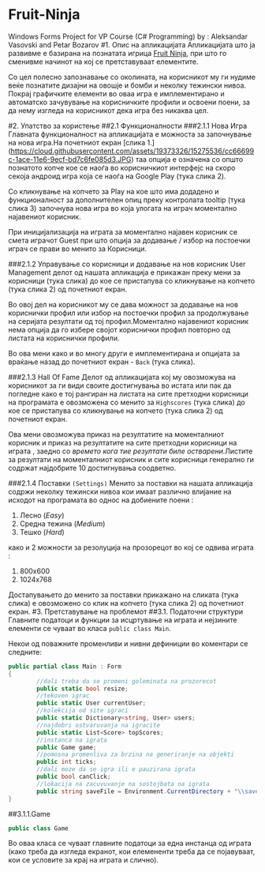 # Fruit-Ninja
Windows Forms Project for VP Course (C# Programming) by : Aleksandar Vasovski and Petar Bozarov
#1. Опис на апликацијата
Апликацијата што ја развивме е базирана на познатата игрица [Fruit Ninja](https://play.google.com/store/apps/details?id=com.halfbrick.fruitninjafree&hl=en), при што го сменивме начинот на кој се претставуваат елементите.

Со цел полесно запознавање со околината, на корисникот му ги нудиме веќе познатите дизајни на овошје и бомби и неколку тежински нивоа. Покрај графичките елементи во оваа игра е имплементирано и автоматско зачувување на корисничките профили и освоени поени, за да нему изгледа на корисникот дека игра без никаква цел.

#2. Упатство за користење
##2.1 Функционалности
###2.1.1 Нова Игра
Главната функционалност на апликацијата е можноста за започнување на нова игра.На почетниот екран [слика 1.] (https://cloud.githubusercontent.com/assets/19373326/15275536/cc66699c-1ace-11e6-9ecf-bd7c6fe085d3.JPG) таа опција е означена со општо познатото копче кое се наоѓа во корисничкиот интерфејс на скоро секоја андроид игра која се наоѓа на Google Play (тука слика 2).

Со кликнување на копчето за Play на кое што има додадено и функционалност за дополнителен опиц преку контролата tooltip (тука слика 3) започнува нова игра во која улогата на играч моментално најавениот корисник.

При иницијализација на играта за моментално најавен корисник се смета играчот Guest при што опција за додавање / избор на постоечки играч се прави во менито за Корисници.

###2.1.2 Управување со корисници и додавање на нов корисник
User Management делот од нашата апликација е прикажан преку мени за корисници (тука слика) до кое се пристапува со кликнување на копчето (тука слика 2) од почетниот екран.

Во овој дел на корисникот му се дава можност за додавање на нов кориснички профил или избор на постоечки профил за продолжување на серијата резултати од тој профил.Моментално најавениот корисник нема опција да го избере својот кориснички профил повторно од листата на кориснички профили. 

Во ова мени како и во многу други е имплементирана и опцијата за враќање назад до почетниот екран - ```Back``` (тука слика). 

###2.1.3 Hall Of Fame
Делот од апликацијата кој му овозможува на корисникот за ги види своите достигнувања во истата или пак да погледне како е тој рангиран на листата на сите претходни корисници на програмата е овозможена со менито за ```Highscores``` (тука слика) до кое се пристапува со кликнување на копчето (тука слика 2) од почетниот екран.

Ова мени овозможува приказ на резултатите на моменталниот корисник и приказ на резултатите на сите претходни корисници на играта , заедно со *времето кога тие резултати биле остварени*.Листите за резултати на моменталниот корисник и сите корисници генерално ги содржат најдобрите 10 достигнувања соодветно.

###2.1.4 Поставки ```(Settings)```
Менито за поставки на нашата апликација содржи неколку тежински нивоа кои имаат различно влијание на исходот на програмата во однос на добиените поени :

  1.  Лесно (*Easy*)
  2.  Средна тежина (*Medium*)
  3.  Тешко (*Hard*)

како и 2 можности за резолуција на прозорецот во кој се одвива играта :
  1.  800х600
  2.  1024х768

Достапувањето до менито за поставки прикажано на сликата (тука слика) е овозможено со клик на копчето (тука слика 2) од почетниот екран.
#3. Претставување на проблемот
##3.1. Податочни структури
Главните податоци и функции за исцртување на играта и нејзините елементи се чуваат во класа ```public class Main```.

Некои од поважните променливи и нивни дефиниции во коментари се следните:

``` c#
public partial class Main : Form
{
        //dali treba da se promeni goleminata na prozorecot
        public static bool resize;
        //tekoven igrac
        public static User currentUser;
        //kolekcija od site igraci
        public static Dictionary<string, User> users;
        //najdobri ostvaruvanja na igracite
        public static List<Score> topScores;
        //instanca na igrata
        public Game game;
        //pomosna promenliva za brzina na generiranje na objekti
        public int ticks;
        //dali moze da se igra ili e pauzirana igrata
        public bool canClick;
        //lokacija na zacuvuvanje na sostojbata na igrata
        public string saveFile = Environment.CurrentDirectory + "\\save.txt";
}
```

##3.1.1.Game

```c#
public class Game
```

Во оваа класа се чуваат главните податоци за една инстанца од играта (како треба да изгледа екранот, кои елемененти треба да се појавуваат, кои се условите за крај на играта и слично).
